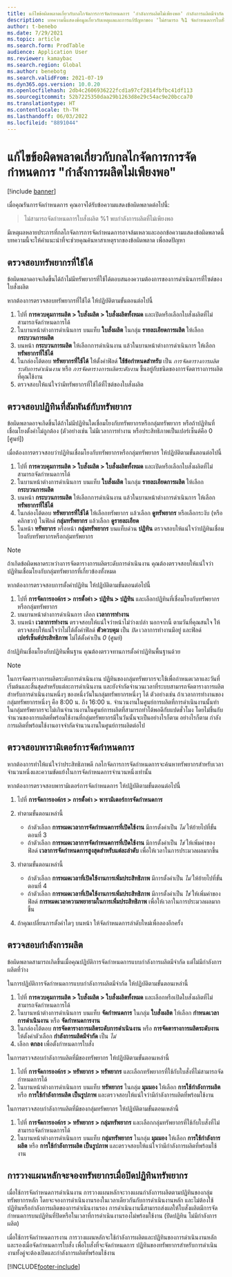 ```yaml
---
title: แก้ไขข้อผิดพลาดเกี่ยวกับกลไกจัดการการจัดกำหนดการ 'กำลังการผลิตไม่เพียงพอ' กำลังการผลิตมีจำกัด
description: บทความนี้แสดงข้อมูลเกี่ยวกับเหตุผลและการแก้ปัญหาของ 'ไม่สามารถ %1 จัดกำหนดการใบสั่งผลิต' ข้อผิดพลาดเกี่ยวกับกลไกจัดการการจัดกำหนดการ "พบกำลังการผลิตที่ไม่เพียงพอ"
author: t-benebo
ms.date: 7/29/2021
ms.topic: article
ms.search.form: ProdTable
audience: Application User
ms.reviewer: kamaybac
ms.search.region: Global
ms.author: benebotg
ms.search.validFrom: 2021-07-19
ms.dyn365.ops.version: 10.0.20
ms.openlocfilehash: 2db4c2606936222fcd1a97cf2814fbfbc41df113
ms.sourcegitcommit: 52b7225350daa29b1263d8e29c54ac9e20bcca70
ms.translationtype: HT
ms.contentlocale: th-TH
ms.lasthandoff: 06/03/2022
ms.locfileid: "8891044"
---
```

# <a name="fix-the-not-enough-capacity-could-be-found-scheduling-engine-error"></a>แก้ไขข้อผิดพลาดเกี่ยวกับกลไกจัดการการจัดกำหนดการ "กำลังการผลิตไม่เพียงพอ"

[!include [banner](../includes/banner.md)]

เมื่อคุณรันการจัดกำหนดการ คุณอาจได้รับข้อความแสดงข้อผิดพลาดต่อไปนี้:

> ไม่สามารถจัดกำหนดการใบสั่งผลิต %1 พบกำลังการผลิตที่ไม่เพียงพอ

มีเหตุผลหลายประการที่กลไกจัดการการจัดกำหนดการอาจล้มเหลวและออกข้อความแสดงข้อผิดพลาดนี้ บทความนี้จะให้คำแนะนำที่จะช่วยคุณค้นหาสาเหตุรากของข้อผิดพลาด เพื่อลดปัญหา

## <a name="review-the-applicable-resources"></a>ตรวจสอบทรัพยากรที่ใช้ได้

ข้อผิดพลาดอาจเกิดขึ้นได้ถ้าไม่มีทรัพยากรที่ใช้ได้ตอบสนองความต้องการของการดําเนินการที่ไซต์ของใบสั่งผลิต

หากต้องการตรวจสอบทรัพยากรที่ใช้ได้ ให้ปฏิบัติตามขั้นตอนต่อไปนี้

1. ไปที่ **การควบคุมการผลิต \> ใบสั่งผลิต \> ใบสั่งผลิตทั้งหมด** และเปิดหรือเลือกใบสั่งผลิตที่ไม่สามารถจัดกำหนดการได้
1. ในบานหน้าต่างการดำเนินการ บนแท็บ **ใบสั่งผลิต** ในกลุ่ม **รายละเอียดการผลิต** ให้เลือก **กระบวนการผลิต**
1. บนหน้า **กระบวนการผลิต** ให้เลือกการดําเนินงาน แล้วในบานหน้าต่างการดําเนินการ ให้เลือก **ทรัพยากรที่ใช้ได้**
1. ในกล่องโต้ตอบ **ทรัพยากรที่ใช้ได้** ให้ตั้งค่าฟิลด์ **ใช้ข้อกำหนดสำหรับ** เป็น *การจัดตารางการผลิตระดับการดำเนินงาน* หรือ *การจัดตารางการผลิตระดับงาน* ขึ้นอยู่กับชนิดของการจัดตารางการผลิตที่คุณใช้งาน
1. ตรวจสอบให้แน่ใจว่ามีทรัพยากรที่ใช้ได้ที่ไซต์ของใบสั่งผลิต

## <a name="review-the-calendars-that-are-associated-with-resources"></a>ตรวจสอบปฏิทินที่สัมพันธ์กับทรัพยากร

ข้อผิดพลาดอาจเกิดขึ้นได้ถ้าไม่มีปฏิทินใดเชื่อมโยงกับทรัพยากรหรือกลุ่มทรัพยากร หรือถ้าปฏิทินที่เชื่อมโยงตั้งค่าไม่ถูกต้อง (ตัวอย่างเช่น ไม่มีเวลาการทำงาน หรือประสิทธิภาพเป็นเปอร์เซ็นต์คือ 0 \[ศูนย์\])

เมื่อต้องการตรวจสอบว่าปฏิทินเชื่อมโยงกับทรัพยากรหรือกลุ่มทรัพยากร ให้ปฏิบัติตามขั้นตอนต่อไปนี้

1. ไปที่ **การควบคุมการผลิต \> ใบสั่งผลิต \> ใบสั่งผลิตทั้งหมด** และเปิดหรือเลือกใบสั่งผลิตที่ไม่สามารถจัดกำหนดการได้
1. ในบานหน้าต่างการดำเนินการ บนแท็บ **ใบสั่งผลิต** ในกลุ่ม **รายละเอียดการผลิต** ให้เลือก **กระบวนการผลิต**
1. บนหน้า **กระบวนการผลิต** ให้เลือกการดําเนินงาน แล้วในบานหน้าต่างการดําเนินการ ให้เลือก **ทรัพยากรที่ใช้ได้**
1. ในกล่องโต้ตอบ **ทรัพยากรที่ใช้ได้** ให้เลือกทรัพยากร แล้วเลือก **ดูทรัพยากร** หรือเลือกระงับ (หรือคลิกขวา) ในฟิลด์ **กลุ่มทรัพยากร** แล้วเลือก **ดูรายละเอียด**
1. ในหน้า **ทรัพยากร** หรือหน้า **กลุ่มทรัพยากร** บนแท็บด่วน **ปฏิทิน** ตรวจสอบให้แน่ใจว่าปฏิทินเชื่อมโยงกับทรัพยากรหรือกลุ่มทรัพยากร

> [!NOTE]
> ถ้าเกิดข้อผิดพลาดระหว่างการจัดตารางการผลิตระดับการดําเนินงาน คุณต้องตรวจสอบให้แน่ใจว่าปฏิทินเชื่อมโยงกับกลุ่มทรัพยากรที่เกี่ยวข้องทั้งหมด

หากต้องการตรวจสอบการตั้งค่าปฏิทิน ให้ปฏิบัติตามขั้นตอนต่อไปนี้

1. ไปที่ **การจัดการองค์กร \> การตั้งค่า \> ปฏิทิน \> ปฏิทิน** และเลือกปฏิทินที่เชื่อมโยงกับทรัพยากรหรือกลุ่มทรัพยากร
1. บนบานหน้าต่างการดำเนินการ เลือก **เวลาการทำงาน**
1. บนหน้า **เวลาการทำงาน** ตรวจสอบให้แน่ใจว่าหน้าไม่ว่างเปล่า นอกจากนี้ ตามวันที่คุณสนใจ ให้ตรวจสอบให้แน่ใจว่าไม่ได้ตั้งค่าฟิลด์ **ตัวควบคุม** เป็น *ปิด* เวลาการทำงานมีอยู่ และฟิลด์ **เปอร์เซ็นต์ประสิทธิภาพ** ไม่ได้ตั้งค่าเป็น *0* (ศูนย์)

ถ้าปฏิทินเชื่อมโยงกับปฏิทินพื้นฐาน คุณต้องตรวจทานการตั้งค่าปฏิทินพื้นฐานด้วย

> [!NOTE]
> ในการจัดตารางการผลิตระดับการดำเนินงาน ปฏิทินของกลุ่มทรัพยากรจะใช้เพื่อกำหนดเวลาและวันที่เริ่มต้นและสิ้นสุดสำหรับแต่ละการดำเนินงาน และยังจํากัดจํานวนเวลาที่ระบบสามารถจัดตารางการผลิตสำหรับการดําเนินงานหนึ่งๆ ของหนึ่งวันในกลุ่มทรัพยากรหนึ่งๆ ได้ ตัวอย่างเช่น ถ้าเวลาการทำงานของกลุ่มทรัพยากรหนึ่งๆ คือ 8:00 น. ถึง 16:00 น. จํานวนงานในศูนย์การผลิตที่การดําเนินงานนั้นทำในกลุ่มทรัพยากรจะไม่เกินจํานวนงานในศูนย์การผลิตที่สามารถทำได้พอดีกับแปดชั่วโมง โดยไม่ขึ้นกับจํานวนของการผลิตที่พร้อมใช้งานที่กลุ่มทรัพยากรมีในวันนั้นจะเป็นอย่างไรก็ตาม อย่างไรก็ตาม กำลังการผลิตที่พร้อมใช้งานอาจจำกัดจำนวนงานในศูนย์การผลิตต่อไป

## <a name="review-the-scheduling-parameters"></a>ตรวจสอบพารามิเตอร์การจัดกำหนดการ

หากต้องการทำให้แน่ใจว่าประสิทธิภาพดี กลไกจัดการการจัดกำหนดการจะค้นหาทรัพยากรสำหรับเวลาจํานวนหนึ่งและความขัดแย้งในการจัดกำหนดการจํานวนหนึ่งเท่านั้น

หากต้องการตรวจสอบพารามิเตอร์การจัดกำหนดการ ให้ปฏิบัติตามขั้นตอนต่อไปนี้

1. ไปที่ **การจัดการองค์กร \> การตั้งค่า \> พารามิเตอร์การจัดกำหนดการ**
1. ทำตามขั้นตอนเหล่านี้

    - ถ้าตัวเลือก **การหมดเวลาการจัดกำหนดการที่เปิดใช้งาน** มีการตั้งค่าเป็น *ไม่* ให้ย้ายไปที่ขั้นตอนที่ 3
    - ถ้าตัวเลือก **การหมดเวลาการจัดกำหนดการที่เปิดใช้งาน** มีการตั้งค่าเป็น *ใช่* ให้เพิ่มค่าของฟิลด์ **เวลาการจัดกำหนดการสูงสุดสำหรับแต่ละลำดับ** เพื่อให้เวลาในการประมวลผลมากขึ้น

1. ทำตามขั้นตอนเหล่านี้

    - ถ้าตัวเลือก **การหมดเวลาที่เปิดใช้งานการเพิ่มประสิทธิภาพ** มีการตั้งค่าเป็น *ไม่* ให้ย้ายไปที่ขั้นตอนที่ 4
    - ถ้าตัวเลือก **การหมดเวลาที่เปิดใช้งานการเพิ่มประสิทธิภาพ** มีการตั้งค่าเป็น *ใช่* ให้เพิ่มค่าของฟิลด์ **การหมดเวลาความพยายามในการเพิ่มประสิทธิภาพ** เพื่อให้เวลาในการประมวลผลมากขึ้น

1. ถ้าคุณเปลี่ยนการตั้งค่าใดๆ บนหน้า ให้จัดกำหนดการลำดับใหม่เพื่อลองอีกครั้ง

## <a name="review-capacity"></a>ตรวจสอบกำลังการผลิต

ข้อผิดพลาดสามารถเกิดขึ้นเมื่อคุณปฏิบัติการจัดกำหนดการแบบกำลังการผลิตมีจำกัด แต่ไม่มีกำลังการผลิตที่ว่าง

ในการปฏิบัติการจัดกำหนดการแบบกำลังการผลิตมีจำกัด ให้ปฏิบัติตามขั้นตอนเหล่านี้

1. ไปที่ **การควบคุมการผลิต \> ใบสั่งผลิต \> ใบสั่งผลิตทั้งหมด** และเลือกหรือเปิดใบสั่งผลิตที่ไม่สามารถจัดกำหนดการได้
1. ในบานหน้าต่างการดําเนินการ บนแท็บ **จัดกำหนดการ** ในกลุ่ม **ใบสั่งผลิต** ให้เลือก **กำหนดเวลาการดำเนินงาน** หรือ **จัดกำหนดการงาน**
1. ในกล่องโต้ตอบ **การจัดตารางการผลิตระดับการดำเนินงาน** หรือ **การจัดตารางการผลิตระดับงาน** ให้ตั้งค่าตัวเลือก **กำลังการผลิตมีจำกัด** เป็น *ไม่*
1. เลือก **ตกลง** เพื่อตั้งกำหนดการใบสั่ง

ในการตรวจสอบกำลังการผลิตที่มีของทรัพยากร ให้ปฏิบัติตามขั้นตอนเหล่านี้

1. ไปที่ **การจัดการองค์กร \> ทรัพยากร \> ทรัพยากร** และเลือกทรัพยากรที่ใช้กับใบสั่งที่ไม่สามารถจัดกำหนดการได้
1. ในบานหน้าต่างการดำเนินการ บนแท็บ **ทรัพยากร** ในกลุ่ม **มุมมอง** ให้เลือก **การใช้กำลังการผลิต** หรือ **การใช้กำลังการผลิต เป็นรูปภาพ** และตรวจสอบให้แน่ใจว่ามีกำลังการผลิตที่พร้อมใช้งาน

ในการตรวจสอบกำลังการผลิตที่มีของกลุ่มทรัพยากร ให้ปฏิบัติตามขั้นตอนเหล่านี้

1. ไปที่ **การจัดการองค์กร \> ทรัพยากร \> กลุ่มทรัพยากร** และเลือกกลุ่มทรัพยากรที่ใช้กับใบสั่งที่ไม่สามารถจัดกำหนดการได้
1. ในบานหน้าต่างการดำเนินการ บนแท็บ **กลุ่มทรัพยากร** ในกลุ่ม **มุมมอง** ให้เลือก **การใช้กำลังการผลิต** หรือ **การใช้กำลังการผลิต เป็นรูปภาพ** และตรวจสอบให้แน่ใจว่ามีกำลังการผลิตที่พร้อมใช้งาน

## <a name="master-planning-books-a-resource-when-the-resource-calendar-is-closed"></a>การวางแผนหลักจะจองทรัพยากรเมื่อปิดปฏิทินทรัพยากร

เมื่อใช้การจัดกำหนดการดําเนินงาน การวางแผนหลักจะวางแผนกำลังการผลิตตามปฏิทินของกลุ่มทรัพยากรหลัก โดยจะจองการดําเนินงานรองในเวลาเดียวกันกับการดําเนินงานหลัก และไม่ต้องใช้ปฏิทินหรือกำลังการผลิตของการดําเนินงานรอง การดําเนินงานนี้สามารถส่งผลให้ใบสั่งผลิตมีการจัดกำหนดการบนปฏิทินที่ปิดหรือในเวลาที่การดําเนินงานรองไม่พร้อมใช้งาน (ปิดปฏิทิน ไม่มีกำลังการผลิต)

เมื่อใช้การจัดกำหนดการงาน การวางแผนหลักจะใช้กำลังการผลิตและปฏิทินของการดําเนินงานหลักและรองเมื่อจัดกำหนดการใบสั่ง เพื่อใบสั่งที่จะจัดกำหนดการ ปฏิทินของทรัพยากรสำหรับการดําเนินงานทั้งคู่จะต้องเปิดและกำลังการผลิตที่พร้อมใช้งาน

[!INCLUDE[footer-include](../../includes/footer-banner.md)]
